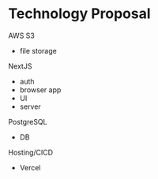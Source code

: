 # Technology Proposal

AWS S3

- file storage

NextJS

- auth
- browser app
- UI
- server

PostgreSQL

- DB

Hosting/CICD

- Vercel
